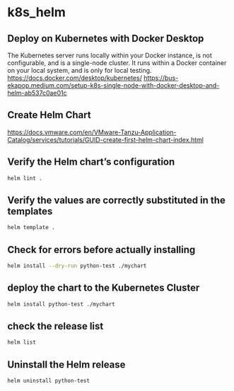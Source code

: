 # k8s_helm
## Deploy on Kubernetes with Docker Desktop
The Kubernetes server runs locally within your Docker instance, is not configurable, and is a single-node cluster. It runs within a Docker container on your local system, and is only for local testing.
https://docs.docker.com/desktop/kubernetes/
https://bus-ekapop.medium.com/setup-k8s-single-node-with-docker-desktop-and-helm-ab537c0ae01c 

## Create Helm Chart
https://docs.vmware.com/en/VMware-Tanzu-Application-Catalog/services/tutorials/GUID-create-first-helm-chart-index.html

## Verify the Helm chart’s configuration
```bash
helm lint .
```

## Verify the values are correctly substituted in the templates
```bash
helm template .
```

## Check for errors before actually installing
```bash
helm install --dry-run python-test ./mychart
```

## deploy the chart to the Kubernetes Cluster
```bash
helm install python-test ./mychart
```

## check the release list
````bash
helm list
````

## Uninstall the Helm release
```bash
helm uninstall python-test
```